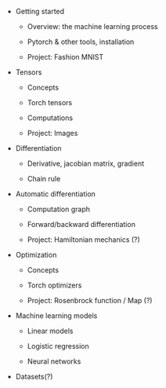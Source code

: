 
  - Getting started 

    - Overview: the machine learning process

    - Pytorch & other tools, installation

    - Project: Fashion MNIST

  - Tensors

    - Concepts

    - Torch tensors

    - Computations

    - Project: Images

  - Differentiation

    - Derivative, jacobian matrix, gradient

    - Chain rule

  - Automatic differentiation

    - Computation graph

    - Forward/backward differentiation

    - Project: Hamiltonian mechanics (?)

  - Optimization

    - Concepts

    - Torch optimizers

    - Project: Rosenbrock function / Map (?)

  - Machine learning models

    - Linear models

    - Logistic regression

    - Neural networks

  - Datasets(?)
